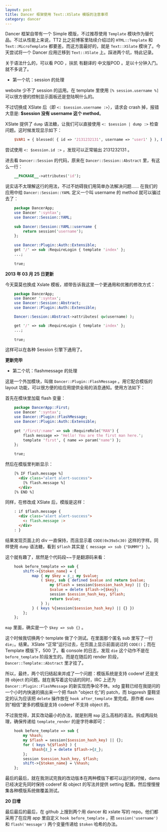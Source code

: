 ```yaml
---
layout: post
title: Dancer 框架使用 Text::XSlate 模版的注意事项
category: dancer
---
```

Dancer 框架自带有一个 Simple 模版，不过推荐使用 `Template` 模块作为替代品。不过从性能上来说，TT2 比之前博客里陆续介绍过的 `HTML::Template` 和 `Text::MicroTemplate` 都要差。而这方面最好的，就是 `Text::XSlate` 模块了。今天尝试将一个 Dancer 应用迁移到 `Text::XSlate` 上。踩进两个坑，特此记录。

关于语法什么的，可以看 POD ，扶凯 有翻译的 中文版POD 。足以十分钟入门。就不多说了。

* 第一个坑：session 的处理

website 少不了 session 的运用。在 template 里使用 `[% session.username %]` 可以很方便的控制显示面板还是登陆啊什么的。

不过切换成 XSlate 后（即 `<: $session.username :>`），请求会 crash 掉，报错大意是: __$session 没有 username 这个 method__。

XSlate 提供了 `dump` 语法糖，让我们可以直接使用 `<: $session | dump :>` 检查问题。这时候发现显示如下：

```perl
    $VAR1 = { blessed( { id => '2131232131', username => 'user1' } ), Dancer::Session::YAML };
```

尝试使用 `<: $session.id :>` ，发现可以正常输出 2131232131 。

进去看 `Dancer::Session` 的代码，原来在 `Dancer::Session::Abstract` 里，有这么一行：

```perl
    __PACKAGE__->attributes('id');
```

说实话不太理解这行的用法，不过不妨碍我们用简单办法解决问题…… 在我们的应用中给 `Dancer::Session::YAML` 定义一个叫 username 的 method 就可以骗过去了：

```perl
    package DancerApp;
    use Dancer ':syntax';
    use Dancer::Session::YAML;
    
    sub Dancer::Session::YAML::username {
        return session('username');
    };
    
    use Dancer::Plugin::Auth::Extensible;
    get '/' => sub :RequireLogin { template 'index' };
    ...;
    
    true;
```

__2013 年 03 月 25 日更新__

今天莫莫也换成 Xslate 模板，顺带告诉我这里一个更通用和优雅的修改方式：

```perl
    package DancerApp;
    use Dancer ':syntax';
    use Dancer::Session::Abstract;
    use Dancer::Plugin::Auth::Extensible;

    Dancer::Session::Abstract->attributes( qw(username) );

    get '/' => sub :RequireLogin { template 'index' };
    ...;
    
    true;
```

这样可以在各种 Session 引擎下通用了。

__更新完毕__

* 第二个坑：flashmessage 的处理

这是一个外加模块，叫做 `Dancer::Plugin::FlashMessage` 。用它配合模版的 layout 功能，可以很方便的给应用提供全局的消息通知。使用方法如下：

首先在模块里加载 flash 变量：

```perl
    package DancerApp::First;
    use Dancer ':syntax';
    use Dancer::Plugin::FlashMessage;
    use Dancer::Plugin::Auth::Extensible;
    
    get '/first/:name' => sub :RequireRole('MAN') {
        flash message => 'Hello! You are the first man here.';
        template 'first', { name => param('name') };
    };
    
    true;
```

然后在模版里判断显示：

```html
    [% IF flash.message %]
      <div class="alert alert-success">
        [% flash.message %]
      </div>
    [% END %]
```

同样，在修改成 XSlate 后，模版是这样：

```html
    : if $flash.message {
      <div class="alert alert-success">
        <: flash.message :>
      </div>
    : }
```

结果发现页面上的 div 一直保持，而且显示着 `CODE(0x39a5c30)` 这样的字样。同样使用 `dump` 语法糖，看到 `$flash` 其实是 `{ message => sub {"DUMMY"} }`。

这个就有趣了，居然是个代码段~~于是翻源码来看：

```perl
    hook before_template => sub {
        shift->{$token_name} = {
            map { my $key = $_; my $value;
                ( $key, sub { defined $value and return $value;
                    my $flash = session($session_hash_key) || {};
                    $value = delete $flash->{$key};
                    session $session_hash_key, $flash;
                    return $value;
                } );
            } ( keys %{session($session_hash_key) || {} })
        };
    };
```

`map` 里面，确实是一个 `$key => sub {}` 。

这个时候我切换两个 template 做了个测试。在里面那个匿名 sub 里写了一行 `die;`。结果。XSlate “正常”运行过去，在页面上显示前面说过的 `CODE()`；而在 Template 模版下，500 了。看 console 的日志，发现 `die` 这个动作不是在 `before_template` 阶段发生的。而是在随后的 render 阶段，`Dancer::Template::Abstract` 里才挂了。

所以，最终，两个坑归结起来并成了一个问题：模版系统是支持 coderef 还是支持 object 的问题。就在我写着这句话的同时，IRC 上还为 `Dancer::Plugin::FlashMessage` 的新实现而争论不休。xdg 童鞋已经在我提问的一个小时内快速的搞出来一个把 flash "object 化"的 patch，而 bigpresh 童鞋坚定的认为应该把 `delete` 操作放在 `hook after_template` 里完成。原作者 `dams` 则"相信"更多的模版是支持 coderef 不支持 object 的。

不过我觉得，其实改动最小的办法，就是别用 `map` 这么高档的语法。拆成两段处理，确保传递给 `template_render` 的是字符串即可：

```perl
    hook before_template => sub {
        my %hash;
        my $flash = session($session_hash_key) || {};
        for ( keys %{$flash} ) {
            $hash{$_} = delete $flash->{$_};
        };
        session $session_hash_key, $flash;
        shift->{$token_name} = \%hash;
    };
```

最后的最后，就在我测试完我的改动版本在两种模版下都可以运行的时候，dams 已经决定先同时保持 coderef 和 object 的写法并提供 setting 配置。然后慢慢搜集各种模版系统做覆盖测试。

__20 日增__

最后最后的最后，在 github 上搜到两个用 dancer 和 xslate 写的 repo。他们都采用了在应用 app 里自定义 `hook before_template` ，把 `session('username')` 和 `flash('message')` 两个变量传递给 `$token` 哈希的办法。
